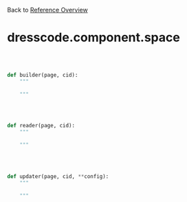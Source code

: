 
Back to [Reference Overview](https://github.com/pyrustic/dresscode/blob/master/docs/reference/README.md#readme)

# dresscode.component.space



<br>


```python

def builder(page, cid):
    """
    
    """

```

<br>

```python

def reader(page, cid):
    """
    
    """

```

<br>

```python

def updater(page, cid, **config):
    """
    
    """

```

